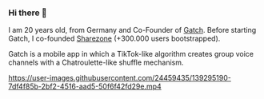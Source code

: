 ### Hi there 👋

I am 20 years old, from Germany and Co-Founder of [Gatch](https://gatch.fun/app). Before starting Gatch, I co-founded [Sharezone](https://sharezone.net) (+300.000 users bootstrapped).

Gatch is a mobile app in which a TikTok-like algorithm creates group voice channels with a Chatroulette-like shuffle mechanism.

https://user-images.githubusercontent.com/24459435/139295190-7df4f85b-2bf2-4516-aad5-50f6f42fd29e.mp4


